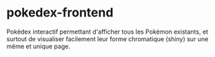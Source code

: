 # pokedex-frontend

Pokédex interactif permettant d'afficher tous les Pokémon existants, et surtout de visualiser facilement leur forme chromatique (shiny) sur une même et unique page.